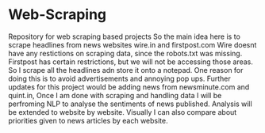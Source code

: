 # Web-Scraping
Repository for web scraping based projects
So the main idea here is to scrape headlines from news websites wire.in and firstpost.com
Wire doesnt have any restictions on scraping data, since the robots.txt was missing. Firstpost has certain restrictions,
but we will not be accessing those areas.
So I scrape all the headlines adn store it onto a notepad. One reason for doing this is to avoid advertisements and annoying pop ups.
Further updates for this project would be adding news from newsminute.com and quint.in, Once I am done with scraping and handling data
I will be perfroming NLP to analyse the sentiments of news published. Analysis will be extended to website by website.
Visually I can also compare about priorities given to news articles by each website.
